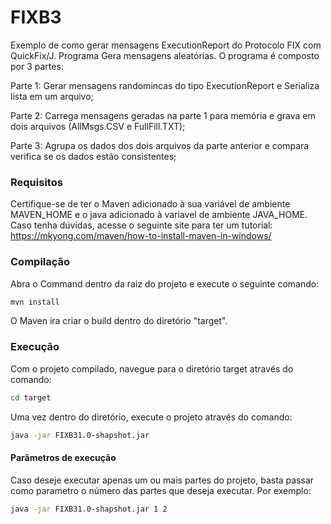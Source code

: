 # FIXB3

Exemplo de como gerar mensagens ExecutionReport do Protocolo FIX com QuickFix/J.
Programa Gera mensagens aleatórias.
O programa é composto por 3 partes:

Parte 1: Gerar mensagens randomincas do tipo ExecutionReport e Serializa lista em um arquivo;

Parte 2: Carrega mensagens geradas na parte 1 para memória e grava em dois arquivos (AllMsgs.CSV e FullFill.TXT);

Parte 3: Agrupa os dados dos dois arquivos da parte anterior e compara verifica se os dados estão consistentes; 

### Requisitos
Certifique-se de ter o Maven adicionado à sua variável de ambiente MAVEN_HOME
e o java adicionado à variavel de ambiente JAVA_HOME.
Caso tenha dúvidas, acesse o seguinte site para ter um tutorial: https://mkyong.com/maven/how-to-install-maven-in-windows/


### Compilação

Abra o Command dentro da raiz do projeto e execute o seguinte comando:

```bash
mvn install
```
O Maven ira criar o build dentro do diretório  "target".

### Execução
Com o projeto compilado, navegue para o diretório target através do comando:

```bash
cd target
```

Uma vez dentro do diretório, execute o projeto através do comando:

```bash
java -jar FIXB31.0-shapshot.jar
```

#### Parâmetros de execução
Caso deseje executar apenas um ou mais partes do projeto, basta passar como parametro o número das partes que deseja executar.
Por exemplo:

```bash
java -jar FIXB31.0-shapshot.jar 1 2 
```